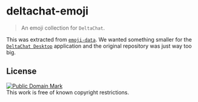 # deltachat-emoji

> An emoji collection for `DeltaChat`.

This was extracted from [`emoji-data`](https://github.com/iamcal/emoji-data). We wanted something smaller for the [`DeltaChat Desktop`](https://github.com/deltachat/deltachat-desktop) application and the original repository was just way too big.

## License

<p>
<a rel="license" href="http://creativecommons.org/publicdomain/mark/1.0/">
<img src="https://licensebuttons.net/p/mark/1.0/88x31.png"
     style="border-style: none;" alt="Public Domain Mark" />
</a>
<br />
This work is free of known copyright restrictions.
</p>
